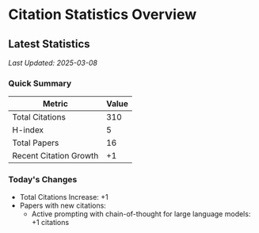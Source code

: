 # Citation Statistics Overview

## Latest Statistics
*Last Updated: 2025-03-08*

### Quick Summary
| Metric | Value |
| ------ | ----- |
| Total Citations | 310 |
| H-index | 5 |
| Total Papers | 16 |
| Recent Citation Growth | +1 |

### Today's Changes
- Total Citations Increase: +1
- Papers with new citations:
  - Active prompting with chain-of-thought for large language models: +1 citations